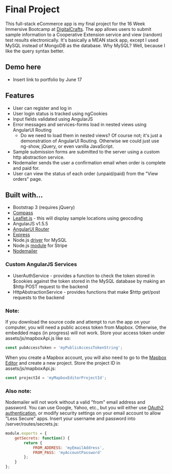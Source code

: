 # Final Project

This full-stack eCommerce app is my final project for the 16 Week Immersive Bootcamp at [DigitalCrafts](http://digitalcrafts.com). The app allows users to submit sample information to a Cooperative Extension service and view (random) test results electronically. It's basically a MEAN stack app, except I used MySQL instead of MongoDB as the database. Why MySQL? Well, because I like the query syntax better.

## Demo here
* Insert link to portfolio by June 17

## Features
* User can register and log in
* User login status is tracked using ngCookies
* Input fields validated using AngularJS
* Error messages and services-forms load in nested views using AngularUI Routing
	- Do we need to load them in nested views? Of course not; it's just a demonstration of AngularUI Routing. Otherwise we could just use ng-show, jQuery, or even vanilla JavaScript.
* Sample submission forms are submitted to the server using a custom http abstraction service.
* Nodemailer sends the user a confirmation email when order is complete and paid for.
* User can view the status of each order (unpaid/paid) from the "View orders" page.

## Built with...
* Bootstrap 3 (requires jQuery)
* [Compass](http://compass-style.org/)
* [Leaflet.js](http://leafletjs.com/) - this will display sample locations using geocoding
* AngularJS v1.5.5
* [AngularUI Router](https://github.com/angular-ui/ui-router)
* [Express](http://expressjs.com/)
* Node.js [driver](https://www.npmjs.com/package/mysql) for MySQL
* Node.js [module](https://stripe.com/docs/libraries) for Stripe
* [Nodemailer](http://nodemailer.com/)

### Custom AngularJS Services
* UserAuthService - provides a function to check the token stored in $cookies against the token stored in the MySQL database by making an $http POST request to the backend
* HttpAbstractionService - provides functions that make $http get/post requests to the backend

### Note:
If you download the source code and attempt to run the app on your computer, you will need a public access token from Mapbox. Otherwise, the embedded maps (in progress) will not work. Store your access token under assets/js/mapboxApi.js like so:
```javascript
const pubAccessToken = 'myPublicAccessTokenString';
```
When you create a Mapbox account, you will also need to go to the [Mapbox Editor](https://www.mapbox.com/studio/classic/projects/) and create a new project. Store the project ID in assets/js/mapboxApi.js:
```javascript
const projectId = 'myMapboxEditorProjectId';
```

### Also note:
Nodemailer will not work without a valid "from" email address and password. You can use Google, Yahoo, etc., but you will either use [OAuth2 authentication](https://nodemailer.com/using-gmail/), or modify security settings on your email account to allow "Less Secure" apps. Insert your username and password into /server/routes/secrets.js:
```javascript
module.exports = {
	getSecrets: function() {
		return {
			FROM_ADDRESS: 'myEmailAddress',
			FROM_PASS: 'myAccountPassword'
		};
	}
};
```